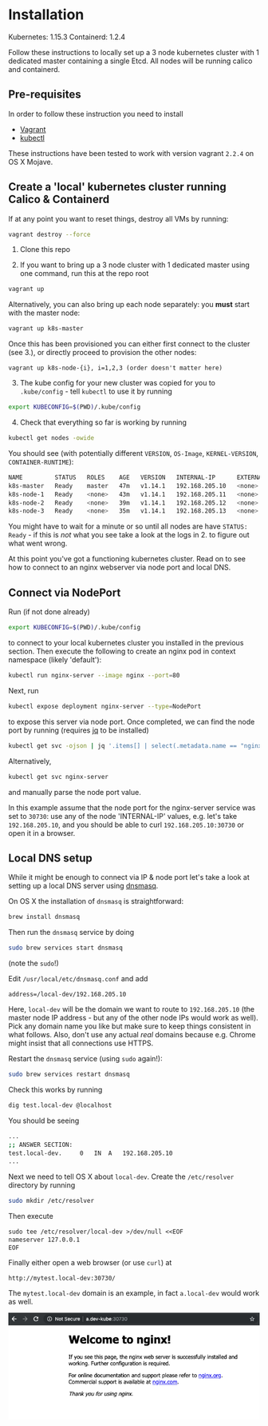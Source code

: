 # Installation 

Kubernetes: 1.15.3
Containerd: 1.2.4

Follow these instructions to locally set up a 3 node kubernetes cluster with 1
dedicated master containing a single Etcd. All nodes will be running calico and containerd.

## Pre-requisites

In order to follow these instruction you need to install
- [Vagrant](https://www.vagrantup.com/)
- [kubectl](https://kubernetes.io/docs/tasks/tools/install-kubectl/)

These instructions have been tested to work with version vagrant `2.2.4` on OS X Mojave.

## Create a 'local' kubernetes cluster running Calico & Containerd

If at any point you want to reset things, destroy all VMs by running:

```bash
vagrant destroy --force
```

1. Clone this repo

2. If you want to bring up a 3 node cluster with 1 dedicated master using one command, run this at the repo root

```bash
vagrant up
```

Alternatively, you can also bring up each node separately: you <b>must</b> start with the master node:

```bash
vagrant up k8s-master
```

Once this has been provisioned you can either first connect to the cluster (see 3.), or directly proceed to provision
the other nodes:

```text
vagrant up k8s-node-{i}, i=1,2,3 (order doesn't matter here)
```

3. The kube config for your new cluster was copied for you to `.kube/config` - tell
`kubectl` to use it by running

```bash
export KUBECONFIG=$(PWD)/.kube/config
```

4. Check that everything so far is working by running

```bash
kubectl get nodes -owide
```

You should see (with potentially different `VERSION`, `OS-Image`, `KERNEL-VERSION`, `CONTAINER-RUNTIME`):

```bash
NAME         STATUS   ROLES    AGE   VERSION   INTERNAL-IP      EXTERNAL-IP   OS-IMAGE                KERNEL-VERSION              CONTAINER-RUNTIME
k8s-master   Ready    master   47m   v1.14.1   192.168.205.10   <none>        CentOS Linux 7 (Core)   3.10.0-957.5.1.el7.x86_64   containerd://1.2.4
k8s-node-1   Ready    <none>   43m   v1.14.1   192.168.205.11   <none>        CentOS Linux 7 (Core)   3.10.0-957.5.1.el7.x86_64   containerd://1.2.4
k8s-node-2   Ready    <none>   39m   v1.14.1   192.168.205.12   <none>        CentOS Linux 7 (Core)   3.10.0-957.5.1.el7.x86_64   containerd://1.2.4
k8s-node-3   Ready    <none>   35m   v1.14.1   192.168.205.13   <none>        CentOS Linux 7 (Core)   3.10.0-957.5.1.el7.x86_64   containerd://1.2.4
```

You might have to wait for a minute or so until all nodes are have `STATUS: Ready` - if this is *not* what you see take a look at the logs in 2. to figure out what went wrong.

At this point you've got a functioning kubernetes cluster. Read on to see how to connect to an nginx webserver via node port and local DNS.

## Connect via NodePort

Run (if not done already)

```bash
export KUBECONFIG=$(PWD)/.kube/config
```

to connect to your local kubernetes cluster you installed in the previous section. Then execute the following to create an nginx pod in context namespace (likely 'default'):

```bash
kubectl run nginx-server --image nginx --port=80
```

Next, run

```bash
kubectl expose deployment nginx-server --type=NodePort
```

to expose this server via node port. Once completed, we can find the node port
by running (requires [jq](https://stedolan.github.io/jq/) to be installed)

```bash
kubectl get svc -ojson | jq '.items[] | select(.metadata.name == "nginx-server")'.spec.ports[].nodePort
```

Alternatively,

```bash
kubectl get svc nginx-server
```

and manually parse the node port value.

In this example assume that the node port for the nginx-server service was set to `30730`: use any of the node 'INTERNAL-IP' values, e.g. let's take `192.168.205.10`, and you should be able to curl `192.168.205.10:30730` or open it in a browser.

## Local DNS setup

While it might be enough to connect via IP & node port let's take a look at
setting up a local DNS server using [dnsmasq](http://thekelleys.org.uk/dnsmasq/doc.html).

On OS X the installation of `dnsmasq` is straightforward:

```bash
brew install dnsmasq
```

Then run the `dnsmasq` service by doing

```bash
sudo brew services start dnsmasq
```

(note the `sudo`!)

Edit `/usr/local/etc/dnsmasq.conf` and add

```text
address=/local-dev/192.168.205.10
```

Here, `local-dev` will be the domain we want to route to `192.168.205.10` (the master node IP address - but any of the other node IPs would work as well). Pick any
domain name you like but make sure to keep things consistent in what follows. Also, don't use any actual *real* domains because e.g. Chrome might insist that all connections use HTTPS.

Restart the `dnsmasq` service (using `sudo` again!):

```bash
sudo brew services restart dnsmasq
```

Check this works by running

```bash
dig test.local-dev @localhost
```

You should be seeing

```bash
...
;; ANSWER SECTION:
test.local-dev.		0	IN	A	192.168.205.10
...
```

Next we need to tell OS X about `local-dev`. Create the `/etc/resolver` directory by running

```bash
sudo mkdir /etc/resolver
```

Then execute

```text
sudo tee /etc/resolver/local-dev >/dev/null <<EOF
nameserver 127.0.0.1
EOF
```

Finally either open a web browser (or use `curl`) at

```text
http://mytest.local-dev:30730/
```

The `mytest.local-dev` domain is an example, in fact `a.local-dev` would work
as well.

![nginx](./images/nginx.png)
